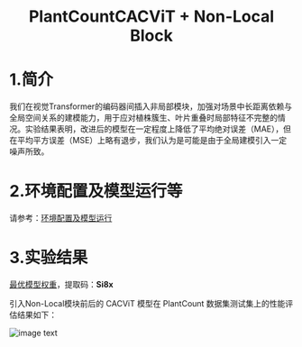 <p align="center">
    <h1 align="center">PlantCountCACViT + Non-Local Block</h1>
</p>

# 1.简介

我们在视觉Transformer的编码器间插入非局部模块，加强对场景中长距离依赖与全局空间关系的建模能力，用于应对植株簇生、叶片重叠时局部特征不完整的情况。实验结果表明，改进后的模型在一定程度上降低了平均绝对误差（MAE），但在平均平方误差（MSE）上略有退步，我们认为是可能是由于全局建模引入一定噪声所致。

# 2.环境配置及模型运行等

请参考：<a href="https://github.com/Meng-Shen/CACOP/blob/main/PlantCount_CACViT/readme.md" title="环境配置及模型运行">环境配置及模型运行</a>

# 3.实验结果

<a href="https://pan.quark.cn/s/659ce7d2ccae" title="最优模型权重">最优模型权重</a>，提取码：**Si8x**

引入Non-Local模块前后的 CACViT 模型在 PlantCount 数据集测试集上的性能评估结果如下：

![image text](https://github.com/ZhigangHe-hust/CACOP/blob/main/PlantCountCACViT%2BNon-LocalBlock/figs/fig1.png)

